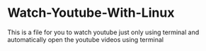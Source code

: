 # Watch-Youtube-With-Linux
This is a file for you to watch youtube just only using terminal and automatically open the youtube videos using terminal
